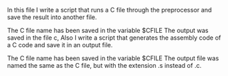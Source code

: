 In this file I write a script that runs a C file through the preprocessor and save the result into another file.

The C file name has been saved in the variable $CFILE
The output was  saved in the file c, Also I  write a script that generates the assembly code of a C code and save it in an output file.

The C file name has  been saved in the variable $CFILE
The output file was  named the same as the C file, but with the extension .s instead of .c.
